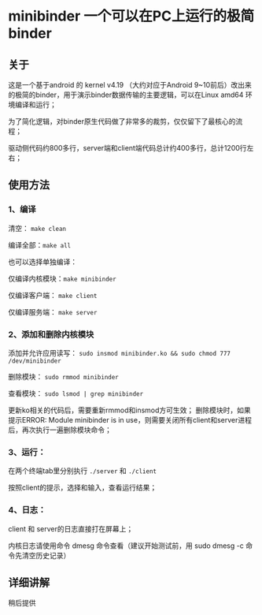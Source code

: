 # minibinder 一个可以在PC上运行的极简binder



## 关于

这是一个基于android 的 kernel v4.19 （大约对应于Android 9~10前后）改出来的极简的binder，用于演示binder数据传输的主要逻辑，可以在Linux amd64 环境编译和运行；

为了简化逻辑，对binder原生代码做了非常多的裁剪，仅仅留下了最核心的流程；

驱动侧代码约800多行，server端和client端代码总计约400多行，总计1200行左右；



## 使用方法

### 1、编译

清空：       `make clean`

编译全部：`make all`

也可以选择单独编译：

仅编译内核模块：`make minibinder`

仅编译客户端：    `make client`

仅编译服务端：    `make server`

### 2、添加和删除内核模块

添加并允许应用读写：
`sudo insmod minibinder.ko && sudo chmod 777 /dev/minibinder`

删除模块：
`sudo rmmod minibinder`

查看模块：
`sudo lsmod | grep minibinder`

更新ko相关的代码后，需要重新rmmod和insmod方可生效；
删除模块时，如果提示ERROR: Module minibinder is in use，则需要关闭所有client和server进程后，再次执行一遍删除模块命令；

### 3、运行：

在两个终端tab里分别执行 `./server` 和 `./client`

按照client的提示，选择和输入，查看运行结果；

### 4、日志：

client 和 server的日志直接打在屏幕上；

内核日志请使用命令 dmesg 命令查看（建议开始测试前，用 sudo dmesg -c 命令先清空历史记录）



## 详细讲解

稍后提供
